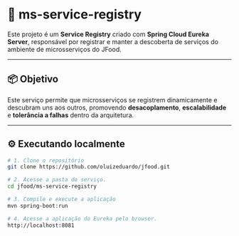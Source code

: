 # 🧭 ms-service-registry

Este projeto é um **Service Registry** criado com **Spring Cloud Eureka Server**, responsável por registrar e manter a descoberta de serviços do ambiente de microsserviços do JFood.

---

## 📦 Objetivo

Este serviço permite que microsserviços se registrem dinamicamente e descubram uns aos outros, promovendo **desacoplamento**, **escalabilidade** e **tolerância a falhas** dentro da arquitetura.

---

## ⚙️ Executando localmente

```bash
# 1. Clone o repositório
git clone https://github.com/oluizeduardo/jfood.git

# 2. Acesse a pasta do serviço.
cd jfood/ms-service-registry

# 3. Compile e execute a aplicação
mvn spring-boot:run

# 4. Acesse a aplicação do Eureka pelo browser.
http://localhost:8081
```
